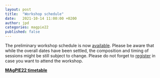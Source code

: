 ```yaml
---
layout: post
title:  "Workshop schedule"
date:   2021-10-14 11:00:00 +0200
author: jpd
categories: magpie22
published: false
---
```


The preliminary workshop schedule is now [available]. Please be aware that while the overall dates have been settled, the composition and timing of sessions might be still subject to change. Please do not forget to [register] in case you want to attend the workshop.

[**MAgPIE22 timetable**](../../../timetable)


[register]:../../../register
[available]:../../../timetable
